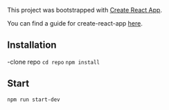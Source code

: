 This project was bootstrapped with [Create React App](https://github.com/facebookincubator/create-react-app).

You can find a guide for create-react-app [here](https://github.com/facebookincubator/create-react-app/blob/master/packages/react-scripts/template/README.md).


## Installation

-clone repo
`cd repo`
`npm install`

## Start
`npm run start-dev`

